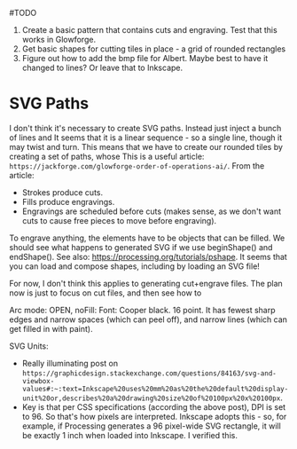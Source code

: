 #TODO
1. Create a basic pattern that contains cuts and engraving. Test that this works in Glowforge.
1. Get basic shapes for cutting tiles in place - a grid of rounded rectangles
2. Figure out how to add the bmp file for  Albert. Maybe best to have it
   changed to lines? Or leave that to Inkscape.


# SVG Paths
I don't think it's necessary to create SVG paths. Instead just inject a bunch of lines and 
It seems that it is a linear sequence - so a single line, though it
may twist and turn. This means that we have to create our rounded tiles by
creating a set of paths, whose
This is a useful article: `https://jackforge.com/glowforge-order-of-operations-ai/`. From the article:
- Strokes produce cuts.
- Fills produce engravings.
- Engravings are scheduled before cuts (makes sense, as we don't want cuts to cause free pieces to move before engraving).

To engrave anything, the elements have to be objects that can be filled. We should see what happens to generated SVG if we use beginShape() and endShape().
See also: https://processing.org/tutorials/pshape. It seems that you can load and compose shapes, including by loading an SVG file!

For now, I don't think this applies to generating cut+engrave files. The plan now is just to focus on cut files, and then see how to 


Arc mode: OPEN, noFill:
Font: Cooper black. 16 point. It has fewest sharp edges and narrow spaces (which can peel off), and narrow lines (which can get filled in with paint).


SVG Units:
- Really illuminating post on `https://graphicdesign.stackexchange.com/questions/84163/svg-and-viewbox-values#:~:text=Inkscape%20uses%20mm%20as%20the%20default%20display-unit%20or,describes%20a%20drawing%20size%20of%20100px%20x%20100px`.
- Key is that per CSS specifications (according the above post), DPI is
  set to 96. So that's how pixels are interpreted. Inkscape adopts this - so,
  for example, if Processing generates a 96 pixel-wide SVG rectangle, it will
  be exactly 1 inch when loaded into Inkscape. I verified this.
